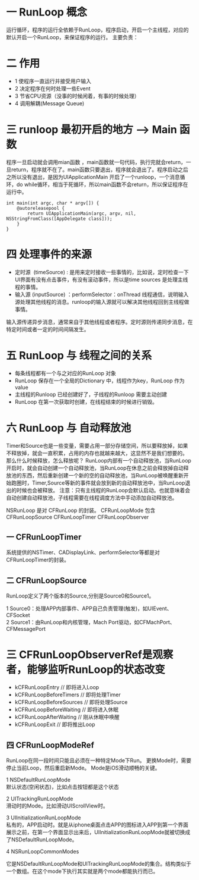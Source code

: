 # 一 RunLoop 概念
运行循环，程序的运行全依赖于RunLoop，程序启动，开启一个主线程，对应的默认开启一个RunLoop，来保证程序的运行。
主要负责：
# 二 作用
* 1 使程序一直运行并接受用户输入  
* 2 决定程序在何时处理一些Event
* 3 节省CPU资源（没事的时候闲着，有事的时候处理）
* 4 调用解耦(Message Queue)




# 三 runloop 最初开启的地方 --> Main 函数
程序一旦启动就会调用mian函数 ，main函数就一句代码，执行完就会return，一旦return，程序就不在了。main函数只要退出，程序就会退出了。程序启动之后之所以没有退出，是因为UIApplicationMain 开启了一个runloop，一个消息循环，do while循环，相当于死循环，所以main函数不会return，所以保证程序在运行中。
```
int main(int argc, char * argv[]) {
	@autoreleasepool {
	    return UIApplicationMain(argc, argv, nil, NSStringFromClass([AppDelegate class]));
	}
}
```

# 四 处理事件的来源
* 定时源  (timeSource) : 是用来定时接收一些事情的，比如说，定时检查一下UI界面有没有点击事件，有没有滚动事件，所以是time sources 是处理主线程的事情。
* 输入源 (inputSource) ：performSelector：onThread 线程通信，说明输入源处理其他线程的消息。runloop的输入源就可以解决其他线程回到主线程做事情。

输入源传递异步消息，通常来自于其他线程或者程序。定时源则传递同步消息，在特定时间或者一定的时间间隔发生。


# 五 RunLoop 与 线程之间的关系
* 每条线程都有一个与之对应的RunLoop 对象
* RunLoop 保存在一个全局的Dictionary 中，线程作为key，RunLoop 作为value
* 主线程的Runloop 已经创建好了，子线程的Runloop 需要主动创建
* RunLoop 在第一次获取时创建，在线程结束的时候进行销毁。


# 六 RunLoop 与 自动释放池

Timer和Source也是一些变量，需要占用一部分存储空间，所以要释放掉，如果不释放掉，就会一直积累，占用的内存也就越来越大，这显然不是我们想要的。
那么什么时候释放，怎么释放呢？
RunLoop内部有一个自动释放池，当RunLoop开启时，就会自动创建一个自动释放池，当RunLoop在休息之前会释放掉自动释放池的东西，然后重新创建一个新的空的自动释放池，当RunLoop被唤醒重新开始跑圈时，Timer,Source等新的事件就会放到新的自动释放池中，当RunLoop退出的时候也会被释放。
注意：只有主线程的RunLoop会默认启动。也就意味着会自动创建自动释放池，子线程需要在线程调度方法中手动添加自动释放池。





NSRunLoop 是对 CFRunLoop 的封装。
CFRunLoopMode 包含 CFRunLoopSource CFRunLoopTimer CFRunLoopObserver 

## 一 CFRunLoopTimer   

系统提供的NSTimer、CADisplayLink、performSelector等都是对CFRunLoopTimer的封装。

## 二 CFRunLoopSource   
RunLoop定义了两个版本的Source,分别是Source0和Source1。

1 Source0：处理APP内部事件、APP自己负责管理(触发)，如UIEvent、CFSocket  
2 Source1：由RunLoop和内核管理，Mach Port驱动，如CFMachPort、CFMessagePort

# 三 CFRunLoopObserverRef是观察者，能够监听RunLoop的状态改变    

* kCFRunLoopEntry // 即将进入Loop
* kCFRunLoopBeforeTimers // 即将处理Timer
* kCFRunLoopBeforeSources // 即将处理Source  
* kCFRunLoopBeforeWaiting // 即将进入休眠
* kCFRunLoopAfterWaiting // 刚从休眠中唤醒  
* kCFRunLoopExit // 即将推出Loop

## 四 CFRunLoopModeRef  
RunLoop在同一段时间只能且必须在一种特定Mode下Run。
更换Mode时，需要停止当前Loop，然后重启新Mode。
Mode是iOS滑动顺畅的关键。

1 NSDefaultRunLoopMode   
默认状态(空闲状态)，比如点击按钮都是这个状态

2 UITrackingRunLoopMode  
滑动时的Mode。比如滑动UIScrollView时。  

3 UIInitializationRunLoopMode  
私有的，APP启动时。就是从iphone桌面点击APP的图标进入APP到第一个界面展示之前，在第一个界面显示出来后，UIInitializationRunLoopMode就被切换成了NSDefaultRunLoopMode。  

4 NSRunLoopCommonModes  

它是NSDefaultRunLoopMode和UITrackingRunLoopMode的集合。结构类似于一个数组。在这个mode下执行其实就是两个mode都能执行而已。






